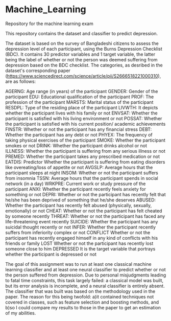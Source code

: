 # Machine_Learning
Repository for the machine learning exam

This repository contains the dataset and classifier to predict depression.

The dataset is based on the survey of Bangladeshi citizens to assess the depression level of each participant, using the Burns Depression Checklist (BDC). It contains 30 predictor variables and 1 target variable, the latter being the label of whether or not the person was deemed suffering from depression based on the BDC checklist. The categories, as desribed in the dataset's corresponding paper (https://www.sciencedirect.com/science/article/pii/S2666518221000310), are as follows:

AGERNG: Age range (in years) of the participant
GENDER: Gender of the participant
EDU: Educational qualification of the participant
PROF: The profession of the participant
MARSTS: Marital status of the participant
RESDPL: Type of the residing place of the participant
LIVWTH: It depicts whether the participant lives with his family or not
ENVSAT: Whether the participant is satisfied with his living environment or not
POSSAT: Whether the participant is satisfied with his current position/ academic achievements
FINSTR: Whether or not the participant has any financial stress
DEBT: Whether the participant has any debt or not
PHYEX: The frequency of taking physical exercises of the participant
SMOKE: Whether the participant smokes or not
DRINK: Whether the participant drinks alcohol or not
ILLNESS: Whether the participant is suffering from any serious illness or not
PREMED: Whether the participant takes any prescribed medication or not
EATDIS: Predictor Whether the participant is suffering from eating disorders like overeating/loss of appetite or not
AVGSLP: Average hours that the participant sleeps at night
INSOM: Whether or not the participant suffers from insomnia
TSSN: Average hours that the participant spends in social network (in a day)
WRKPRE: Current work or study pressure of the participant
ANXI: Whether the participant recently feels anxiety for something or not
DEPRI: Whether or not the participant has recently felt that he/she has been
deprived of something that he/she deserves
ABUSED: Whether the participant has recently felt abused (physically, sexually, emotionally) or not
CHEAT: Whether or not the participant has felt cheated by someone recently
THREAT: Whether or not the participant has faced any life-threatening event recently
SUICIDE: Whether the participant has any suicidal thought recently or not
INFER: Whether the participant recently suffers from inferiority complex or not
CONFLICT Whether or not the participant has recently engaged himself in any kind of conflicts with his friends or family
LOST Whether or not the participant has recently lost someone close to him
DEPRESSED It is the target variable that portrays whether the participant is depressed or not

The goal of this assignment was to run at least one classical machine learning classifier and at least one neural classifier to predict whether or not the person suffered from depression. Due to personal misjudgments leading to fatal time constraints, this task largely failed: a classical model was built, but its error analysis is incomplete, and a neural classifier is entirely absent. The classifier that was built was based on the methodology used in the paper. The reason for this being twofold: a)it contained techniques not covered in classes, such as feature selection and boosting methods, and b)so I could compare my results to those in the paper to get an estimation of my abilities.
